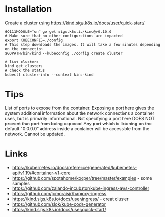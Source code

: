 
# Installation

Create a cluster using https://kind.sigs.k8s.io/docs/user/quick-start/
```
GO111MODULE="on" go get sigs.k8s.io/kind@v0.10.0
# Make sure that no other configurations are impacted
export KUBECONFIG=./config
# This step downloads the images. It will take a few minutes depending on the connection
$GOPATH/bin/kind --kubeconfig ./config create cluster

# list clusters 
kind get clusters
# check the status
kubectl cluster-info --context kind-kind
```

# Tips

List of ports to expose from the container. Exposing a port here gives the system additional information about the network connections a container uses, but is primarily informational. Not specifying a port here DOES NOT prevent that port from being exposed. Any port which is listening on the default "0.0.0.0" address inside a container will be accessible from the network. Cannot be updated.

# Links

* https://kubernetes.io/docs/reference/generated/kubernetes-api/v1.19/#container-v1-core 
* https://github.com/spotahome/kooper/tree/master/examples - some samples 
* https://github.com/zalando-incubator/kube-ingress-aws-controller
* https://github.com/jcmoraisjr/haproxy-ingress
* https://kind.sigs.k8s.io/docs/user/ingress/ - creat cluster
* https://github.com/slok/kube-code-generator
* https://kind.sigs.k8s.io/docs/user/quick-start/